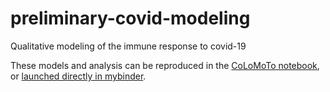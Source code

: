 # preliminary-covid-modeling

Qualitative modeling of the immune response to covid-19


These models and analysis can be reproduced in the [CoLoMoTo notebook](http://colomoto.org/notebook), 
or [launched directly in mybinder](https://mybinder.org/v2/gh/aurelien-naldi/preliminary-covid-modeling/master).

